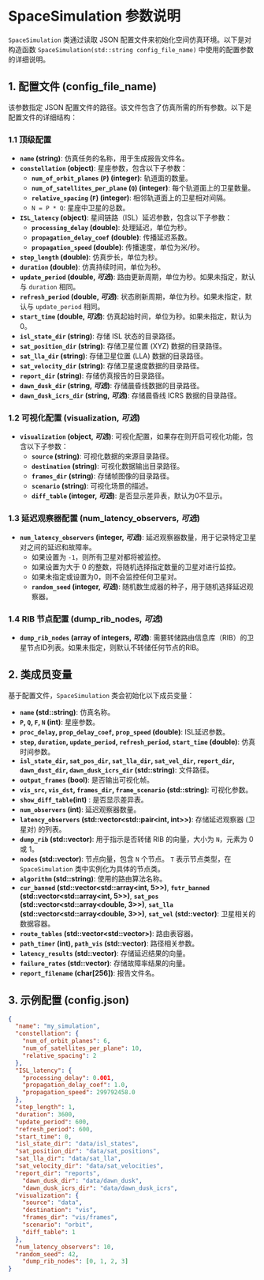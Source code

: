 # SpaceSimulation 参数说明

`SpaceSimulation` 类通过读取 JSON 配置文件来初始化空间仿真环境。以下是对构造函数 `SpaceSimulation(std::string config_file_name)` 中使用的配置参数的详细说明。

## 1. 配置文件 (config_file_name)

该参数指定 JSON 配置文件的路径。该文件包含了仿真所需的所有参数。以下是配置文件的详细结构：

### 1.1 顶级配置

* **`name` (string)**: 仿真任务的名称，用于生成报告文件名。
* **`constellation` (object)**: 星座参数，包含以下子参数：
    * **`num_of_orbit_planes` (`P`) (integer)**:  轨道面的数量。
    * **`num_of_satellites_per_plane` (`Q`) (integer)**: 每个轨道面上的卫星数量。
    * **`relative_spacing` (`F`) (integer)**:  相邻轨道面上的卫星相对间隔。
    * `N = P * Q`: 星座中卫星的总数。
* **`ISL_latency` (object)**: 星间链路（ISL）延迟参数，包含以下子参数：
    * **`processing_delay` (double)**:  处理延迟，单位为秒。
    * **`propagation_delay_coef` (double)**: 传播延迟系数。
    * **`propagation_speed` (double)**:  传播速度，单位为米/秒。
* **`step_length` (double)**:  仿真步长，单位为秒。
* **`duration` (double)**: 仿真持续时间，单位为秒。
* **`update_period` (double, *可选*)**:  路由更新周期，单位为秒。如果未指定，默认与 `duration` 相同。
* **`refresh_period` (double, *可选*)**:  状态刷新周期，单位为秒。如果未指定，默认与 `update_period` 相同。
* **`start_time` (double, *可选*)**:  仿真起始时间，单位为秒。如果未指定，默认为 0。
* **`isl_state_dir` (string)**: 存储 ISL 状态的目录路径。
* **`sat_position_dir` (string)**: 存储卫星位置 (XYZ) 数据的目录路径。
* **`sat_lla_dir` (string)**: 存储卫星位置 (LLA) 数据的目录路径。
* **`sat_velocity_dir` (string)**: 存储卫星速度数据的目录路径。
* **`report_dir` (string)**: 存储仿真报告的目录路径。
* **`dawn_dusk_dir` (string, *可选*)**: 存储晨昏线数据的目录路径。
* **`dawn_dusk_icrs_dir` (string, *可选*)**: 存储晨昏线 ICRS 数据的目录路径。

### 1.2 可视化配置 (visualization, *可选*)

*   **`visualization` (object, *可选*)**: 可视化配置，如果存在则开启可视化功能，包含以下子参数：
    *   **`source` (string)**: 可视化数据的来源目录路径。
    *   **`destination` (string)**: 可视化数据输出目录路径。
    *   **`frames_dir` (string)**:  存储帧图像的目录路径。
    *   **`scenario` (string)**:  可视化场景的描述。
    *  **`diff_table` (integer, *可选*)**: 是否显示差异表，默认为0不显示。

    
### 1.3 延迟观察器配置 (num_latency_observers, *可选*)

* **`num_latency_observers` (integer, *可选*)**: 延迟观察器数量，用于记录特定卫星对之间的延迟和故障率。
    *  如果设置为 `-1`，则所有卫星对都将被监控。
    *  如果设置为大于 0 的整数，将随机选择指定数量的卫星对进行监控。
    *  如果未指定或设置为0，则不会监控任何卫星对。
    *  **`random_seed` (integer, *可选*)**: 随机数生成器的种子，用于随机选择延迟观察器。

### 1.4 RIB 节点配置 (dump_rib_nodes, *可选*)

* **`dump_rib_nodes` (array of integers, *可选*)**:  需要转储路由信息库（RIB）的卫星节点ID列表。如果未指定，则默认不转储任何节点的RIB。

## 2. 类成员变量

基于配置文件，`SpaceSimulation` 类会初始化以下成员变量：

* **`name` (std::string)**: 仿真名称。
* **`P`, `Q`, `F`, `N` (int)**: 星座参数。
* **`proc_delay`, `prop_delay_coef`, `prop_speed` (double)**:  ISL延迟参数。
* **`step`, `duration`, `update_period`, `refresh_period`, `start_time` (double)**: 仿真时间参数。
* **`isl_state_dir`, `sat_pos_dir`, `sat_lla_dir`, `sat_vel_dir`, `report_dir`, `dawn_dust_dir`, `dawn_dusk_icrs_dir` (std::string)**: 文件路径。
* **`output_frames` (bool)**: 是否输出可视化帧。
* **`vis_src`, `vis_dst`, `frames_dir`, `frame_scenario` (std::string)**: 可视化参数。
* **`show_diff_table`(int)** : 是否显示差异表。
* **`num_observers` (int)**: 延迟观察器数量。
* **`latency_observers` (std::vector<std::pair<int, int>>)**: 存储延迟观察器 (卫星对) 的列表。
* **`dump_rib` (std::vector<int>)**: 用于指示是否转储 RIB 的向量，大小为 `N`，元素为 0 或 1。
* **`nodes` (std::vector<T>)**: 节点向量，包含 `N` 个节点。 `T` 表示节点类型，在 `SpaceSimulation` 类中实例化为具体的节点类。
* **`algorithm` (std::string)**:  使用的路由算法名称。
* **`cur_banned` (std::vector<std::array<int, 5>>)**, **`futr_banned` (std::vector<std::array<int, 5>>)**, **`sat_pos` (std::vector<std::array<double, 3>>)**, **`sat_lla` (std::vector<std::array<double, 3>>)**, **`sat_vel` (std::vector<double>)**:  卫星相关的数据容器。
* **`route_tables` (std::vector<std::vector<int>>)**: 路由表容器。
* **`path_timer` (int), `path_vis` (std::vector<int>)**: 路径相关参数。
* **`latency_results` (std::vector<Average>)**: 存储延迟结果的向量。
* **`failure_rates` (std::vector<Average>)**: 存储故障率结果的向量。
* **`report_filename` (char[256])**: 报告文件名。

## 3. 示例配置 (config.json)

```json
{
  "name": "my_simulation",
  "constellation": {
    "num_of_orbit_planes": 6,
    "num_of_satellites_per_plane": 10,
    "relative_spacing": 2
  },
  "ISL_latency": {
    "processing_delay": 0.001,
    "propagation_delay_coef": 1.0,
    "propagation_speed": 299792458.0
  },
  "step_length": 1,
  "duration": 3600,
  "update_period": 600,
  "refresh_period": 600,
  "start_time": 0,
  "isl_state_dir": "data/isl_states",
  "sat_position_dir": "data/sat_positions",
  "sat_lla_dir": "data/sat_lla",
  "sat_velocity_dir": "data/sat_velocities",
  "report_dir": "reports",
    "dawn_dusk_dir": "data/dawn_dusk",
    "dawn_dusk_icrs_dir": "data/dawn_dusk_icrs",
  "visualization": {
    "source": "data",
    "destination": "vis",
    "frames_dir": "vis/frames",
    "scenario": "orbit",
    "diff_table": 1
  },
  "num_latency_observers": 10,
  "random_seed": 42,
    "dump_rib_nodes": [0, 1, 2, 3]
}